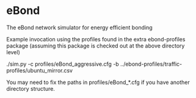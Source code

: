 eBond
=====

The eBond network simulator for energy efficient bonding

Example invocation using the profiles found in the extra ebond-profiles package
(assuming this package is checked out at the above directory level)


./sim.py -c profiles/eBond_aggressive.cfg  -b ../ebond-profiles/traffic-profiles/ubuntu_mirror.csv

You may need to fix the paths in profiles/eBond_*.cfg if you have another
directory structure.

